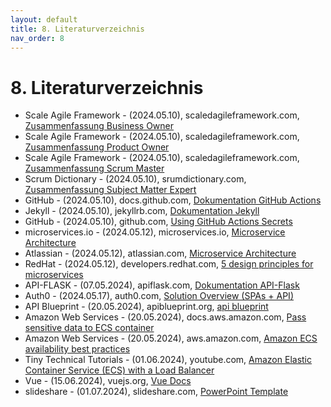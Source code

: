 ```yaml
---
layout: default
title: 8. Literaturverzeichnis 
nav_order: 8
---
```


# 8. Literaturverzeichnis

- Scale Agile Framework - (2024.05.10), scaledagileframework.com, [Zusammenfassung Business Owner](https://scaledagileframework.com/business-owners/)
- Scale Agile Framework - (2024.05.10), scaledagileframework.com, [Zusammenfassung Product Owner](https://scaledagileframework.com/product-owner/)
- Scale Agile Framework - (2024.05.10), scaledagileframework.com, [Zusammenfassung Scrum Master](https://scaledagileframework.com/scrum-master-team-coach/)
- Scrum Dictionary - (2024.05.10), srumdictionary.com, [Zusammenfassung Subject Matter Expert](https://scrumdictionary.com/term/subject-matter-expert-sme/)
- GitHub - (2024.05.10), docs.github.com, [Dokumentation GitHub Actions](https://docs.github.com/en/actions)
- Jekyll - (2024.05.10), jekyllrb.com, [Dokumentation Jekyll](https://jekyllrb.com/docs/)
- GitHub - (2024.05.10), github.com, [Using GitHub Actions Secrets](https://docs.github.com/en/actions/security-guides/using-secrets-in-github-actions)
- microservices.io - (2024.05.12), microservices.io, [Microservice Architecture](https://microservices.io/)
- Atlassian - (2024.05.12), atlassian.com, [Microservice Architecture](https://www.atlassian.com/microservices/microservices-architecture)
- RedHat - (2024.05.12), developers.redhat.com, [5 design principles for microservices](https://developers.redhat.com/articles/2022/01/11/5-design-principles-microservices#)
- API-FLASK - (07.05.2024), apiflask.com, [Dokumentation API-Flask](https://apiflask.com/)
- Auth0 - (2024.05.17), auth0.com, [Solution Overview (SPAs + API)](https://auth0.com/docs/get-started/architecture-scenarios/spa-api/part-1)
- API Blueprint - (20.05.2024), apiblueprint.org, [api blueprint](https://apiblueprint.org/)
- Amazon Web Services - (20.05.2024), docs.aws.amazon.com, [Pass sensitive data to ECS container](https://docs.aws.amazon.com/AmazonECS/latest/developerguide/specifying-sensitive-data.html)
- Amazon Web Services - (20.05.2024), aws.amazon.com, [Amazon ECS availability best practices](https://aws.amazon.com/blogs/containers/amazon-ecs-availability-best-practices/)
- Tiny Technical Tutorials - (01.06.2024), youtube.com, [Amazon Elastic Container Service (ECS) with a Load Balancer](https://www.youtube.com/watch?v=rUgZNXKbsrY)
- Vue - (15.06.2024), vuejs.org, [Vue Docs](https://vuejs.org/guide/introduction.html)
- slideshare - (01.07.2024), slideshare.com, [PowerPoint Template](https://slidesgo.com/)
